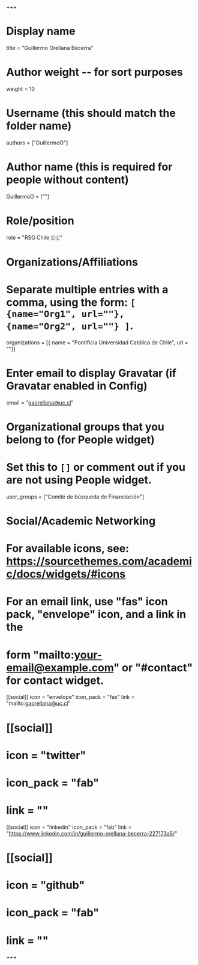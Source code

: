 +++
# Display name
title = "Guillermo Orellana Becerra"

# Author weight -- for sort purposes
weight = 10

# Username (this should match the folder name)
authors = ["GuillermoO"]

# Author name (this is required for people without content)
GuillermoO = [""]

# Role/position
role = "RSG Chile :chile:"

# Organizations/Affiliations
#   Separate multiple entries with a comma, using the form: `[ {name="Org1", url=""}, {name="Org2", url=""} ]`.
organizations = [{ name = "Pontificia Universidad Católica de Chile", url = ""}]

# Enter email to display Gravatar (if Gravatar enabled in Config)
email = "gaorellana@uc.cl"

# Organizational groups that you belong to (for People widget)
#   Set this to `[]` or comment out if you are not using People widget.
user_groups = ["Comité de búsqueda de Financiación"]

# Social/Academic Networking
# For available icons, see: https://sourcethemes.com/academic/docs/widgets/#icons
#   For an email link, use "fas" icon pack, "envelope" icon, and a link in the
#   form "mailto:your-email@example.com" or "#contact" for contact widget.

[[social]]
  icon = "envelope"
  icon_pack = "fas"
  link = "mailto:gaorellana@uc.cl"

  # [[social]]
  # icon = "twitter"
  # icon_pack = "fab"
  # link = ""

[[social]]
  icon = "linkedin"
  icon_pack = "fab"
  link = "https://www.linkedin.com/in/guillermo-orellana-becerra-227173a5/"

# [[social]]
  # icon = "github"
  # icon_pack = "fab"
  # link = ""

+++